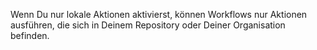 Wenn Du nur lokale Aktionen aktivierst, können Workflows nur Aktionen ausführen, die sich in Deinem Repository oder Deiner Organisation befinden.

